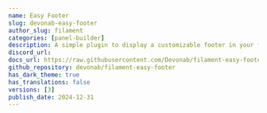 ```yaml
---
name: Easy Footer
slug: devonab-easy-footer
author_slug: filament
categories: [panel-builder]
description: A simple plugin to display a customizable footer in your filament application.
discord_url: 
docs_url: https://raw.githubusercontent.com/Devonab/filament-easy-footer/main/README.md
github_repository: devonab/filament-easy-footer
has_dark_theme: true
has_translations: false
versions: [3]
publish_date: 2024-12-31
---
```

